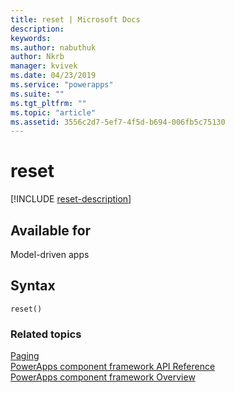 ```yaml
---
title: reset | Microsoft Docs
description: 
keywords:
ms.author: nabuthuk
author: Nkrb
manager: kvivek
ms.date: 04/23/2019
ms.service: "powerapps"
ms.suite: ""
ms.tgt_pltfrm: ""
ms.topic: "article"
ms.assetid: 3556c2d7-5ef7-4f5d-b694-006fb5c75130
---
```


# reset

[!INCLUDE [reset-description](includes/reset-description.md)]

## Available for 

Model-driven apps

## Syntax

`reset()`


### Related topics

[Paging](../paging.md)<br/>
[PowerApps component framework API Reference](../../reference/index.md)<br/>
[PowerApps component framework Overview](../../overview.md)